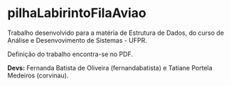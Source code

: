 # pilhaLabirintoFilaAviao

Trabalho desenvolvido para a matéria de Estrutura de Dados, do curso de Análise e Desenvovimento de Sistemas - UFPR.

Definição do trabalho encontra-se no PDF.

**Devs:** Fernanda Batista de Oliveira (fernandabatista) e Tatiane Portela Medeiros (corvinau).
